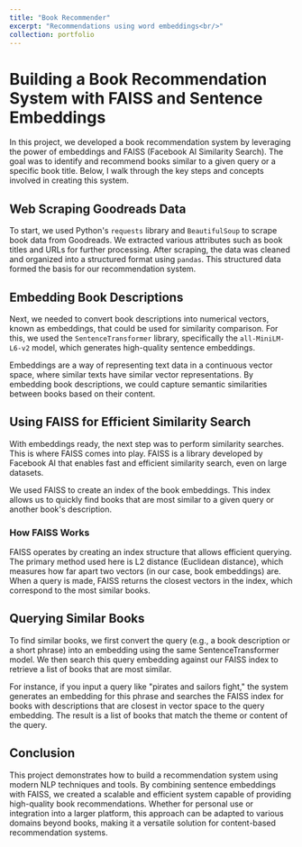 ```yaml
---
title: "Book Recommender"
excerpt: "Recommendations using word embeddings<br/>"
collection: portfolio
---
```



# Building a Book Recommendation System with FAISS and Sentence Embeddings

In this project, we developed a book recommendation system by leveraging the power of embeddings and FAISS (Facebook AI Similarity Search). The goal was to identify and recommend books similar to a given query or a specific book title. Below, I walk through the key steps and concepts involved in creating this system.

## Web Scraping Goodreads Data

To start, we used Python's `requests` library and `BeautifulSoup` to scrape book data from Goodreads. We extracted various attributes such as book titles and URLs for further processing. After scraping, the data was cleaned and organized into a structured format using `pandas`. This structured data formed the basis for our recommendation system.

## Embedding Book Descriptions

Next, we needed to convert book descriptions into numerical vectors, known as embeddings, that could be used for similarity comparison. For this, we used the `SentenceTransformer` library, specifically the `all-MiniLM-L6-v2` model, which generates high-quality sentence embeddings.

Embeddings are a way of representing text data in a continuous vector space, where similar texts have similar vector representations. By embedding book descriptions, we could capture semantic similarities between books based on their content.

## Using FAISS for Efficient Similarity Search

With embeddings ready, the next step was to perform similarity searches. This is where FAISS comes into play. FAISS is a library developed by Facebook AI that enables fast and efficient similarity search, even on large datasets.

We used FAISS to create an index of the book embeddings. This index allows us to quickly find books that are most similar to a given query or another book's description.

### How FAISS Works

FAISS operates by creating an index structure that allows efficient querying. The primary method used here is L2 distance (Euclidean distance), which measures how far apart two vectors (in our case, book embeddings) are. When a query is made, FAISS returns the closest vectors in the index, which correspond to the most similar books.

## Querying Similar Books

To find similar books, we first convert the query (e.g., a book description or a short phrase) into an embedding using the same SentenceTransformer model. We then search this query embedding against our FAISS index to retrieve a list of books that are most similar.

For instance, if you input a query like "pirates and sailors fight," the system generates an embedding for this phrase and searches the FAISS index for books with descriptions that are closest in vector space to the query embedding. The result is a list of books that match the theme or content of the query.

## Conclusion

This project demonstrates how to build a recommendation system using modern NLP techniques and tools. By combining sentence embeddings with FAISS, we created a scalable and efficient system capable of providing high-quality book recommendations. Whether for personal use or integration into a larger platform, this approach can be adapted to various domains beyond books, making it a versatile solution for content-based recommendation systems.
